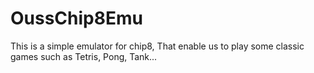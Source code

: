 # OussChip8Emu
This is a simple emulator for chip8, That enable us to play some classic games such as Tetris, Pong, Tank...

